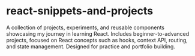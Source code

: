 # react-snippets-and-projects
A collection of projects, experiments, and reusable components showcasing my journey in learning React. Includes beginner-to-advanced projects, focused on React concepts such as hooks, context API, routing, and state management. Designed for practice and portfolio building.
